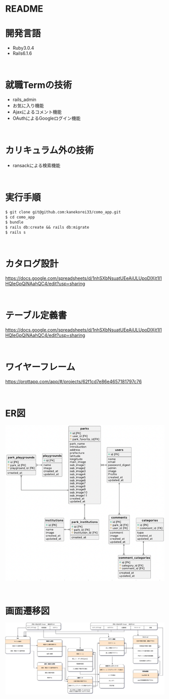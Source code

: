 # README

# 開発言語
* Ruby3.0.4
* Rails6.1.6

<br>

# 就職Termの技術

* rails_admin
* お気に入り機能
* Ajaxによるコメント機能
* OAuthによるGoogleログイン機能

<br>

# カリキュラム外の技術
* ransackによる検索機能

<br>

# 実行手順
```
$ git clone git@github.com:kanekorei33/como_app.git
$ cd como_app
$ bundle
$ rails db:create && rails db:migrate
$ rails s
```

<br>

# カタログ設計
https://docs.google.com/spreadsheets/d/1nhSXbNsuatUEeAiULUpoDlXjt1I1HQIeGpQiNAahQC4/edit?usp=sharing

<br>

# テーブル定義書
https://docs.google.com/spreadsheets/d/1nhSXbNsuatUEeAiULUpoDlXjt1I1HQIeGpQiNAahQC4/edit?usp=sharing

<br>

# ワイヤーフレーム
https://prottapp.com/app/#/projects/62f1cd7e86e4657181797c76

<br>

# ER図
![ER](readme/erzu.png)

<br>

# 画面遷移図
![Screen](readme/COMOgamensenizu.jpg)